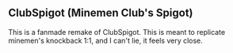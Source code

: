 ## ClubSpigot (Minemen Club's Spigot)

This is a fanmade remake of ClubSpigot. This is meant to replicate minemen's knockback 1:1, and I can't lie, it feels very close.
